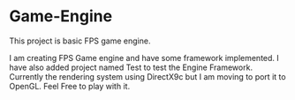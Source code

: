 # Game-Engine
This project is basic FPS game engine.

I am creating FPS Game engine and have some framework implemented.
I have also added project named Test to test the Engine Framework.
Currently the rendering system using DirectX9c but I am moving to port it to OpenGL.
Feel Free to play with it.
